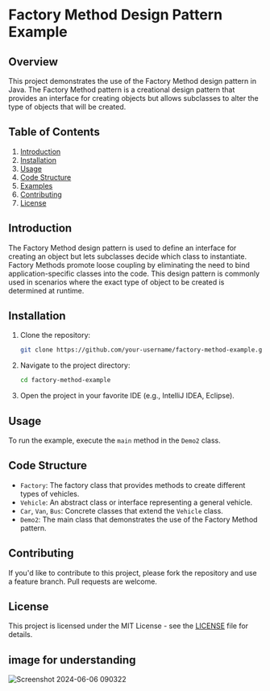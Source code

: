 
# Factory Method Design Pattern Example

## Overview

This project demonstrates the use of the Factory Method design pattern in Java. The Factory Method pattern is a creational design pattern that provides an interface for creating objects but allows subclasses to alter the type of objects that will be created.

## Table of Contents

1. [Introduction](#introduction)
2. [Installation](#installation)
3. [Usage](#usage)
4. [Code Structure](#code-structure)
5. [Examples](#examples)
6. [Contributing](#contributing)
7. [License](#license)

## Introduction

The Factory Method design pattern is used to define an interface for creating an object but lets subclasses decide which class to instantiate. Factory Methods promote loose coupling by eliminating the need to bind application-specific classes into the code. This design pattern is commonly used in scenarios where the exact type of object to be created is determined at runtime.

## Installation

1. Clone the repository:
    ```bash
    git clone https://github.com/your-username/factory-method-example.git
    ```
2. Navigate to the project directory:
    ```bash
    cd factory-method-example
    ```
3. Open the project in your favorite IDE (e.g., IntelliJ IDEA, Eclipse).

## Usage

To run the example, execute the `main` method in the `Demo2` class.

## Code Structure

- `Factory`: The factory class that provides methods to create different types of vehicles.
- `Vehicle`: An abstract class or interface representing a general vehicle.
- `Car`, `Van`, `Bus`: Concrete classes that extend the `Vehicle` class.
- `Demo2`: The main class that demonstrates the use of the Factory Method pattern.



## Contributing

If you'd like to contribute to this project, please fork the repository and use a feature branch. Pull requests are welcome.

## License

This project is licensed under the MIT License - see the [LICENSE](LICENSE) file for details.


## image for understanding


![Screenshot 2024-06-06 090322](https://github.com/Sandaluthushan20/Factory-Method/assets/108582011/fb6b967f-99e1-4d89-8ec1-d6fb99d98c31)

